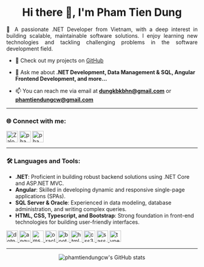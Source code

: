 <h1 align="center">Hi there 👋, I'm Pham Tien Dung</h1>

<p align="justify">
  🚀 A passionate .NET Developer from Vietnam, with a deep interest in building scalable, maintainable software solutions. I enjoy learning new technologies and tackling challenging problems in the software development field.
</p>

- 🔭 Check out my projects on [GitHub](https://github.com/phamtiendungcw?tab=repositories)

- 💬 Ask me about **.NET Development, Data Management & SQL, Angular Frontend Development, and more...**

- 📫 You can reach me via email at **dungkbkbhn@gmail.com** or **phamtiendungcw@gmail.com**

---

<h3 align="left">🌐 Connect with me:</h3>
<p align="left">
  <a href="https://zalo.me/84337198586" target="_blank"><img align="center" src="https://img.icons8.com/color/48/000000/zalo.png" alt="Zalo" height="30" width="30" /></a>
  <a href="https://fb.com/phamtiendungcw" target="_blank"><img align="center" src="https://raw.githubusercontent.com/rahuldkjain/github-profile-readme-generator/master/src/images/icons/Social/facebook.svg" alt="phamtiendungcw" height="30" width="30" /></a>
  <a href="https://linkedin.com/in/phamtiendungcw" target="_blank">
    <img align="center" src="https://raw.githubusercontent.com/rahuldkjain/github-profile-readme-generator/master/src/images/icons/Social/linked-in-alt.svg" alt="phamtiendungcw" height="30" width="30" />
  </a>
</p>

---

<h3 align="left">🛠️ Languages and Tools:</h3>
<ul>
  <li><strong>.NET</strong>: Proficient in building robust backend solutions using .NET Core and ASP.NET MVC.</li>
  <li><strong>Angular</strong>: Skilled in developing dynamic and responsive single-page applications (SPAs).</li>
  <li><strong>SQL Server & Oracle</strong>: Experienced in data modeling, database administration, and writing complex queries.</li>
  <li><strong>HTML, CSS, Typescript, and Bootstrap</strong>: Strong foundation in front-end technologies for building user-friendly interfaces.</li>
</ul>
<p align="left">
  <a href="https://dotnet.microsoft.com/" target="_blank">
    <img src="https://upload.wikimedia.org/wikipedia/commons/0/0e/Microsoft_.NET_logo.png" alt="dotnet" width="30" height="30"/>
  </a>
  <a href="https://angular.io" target="_blank">
    <img src="https://upload.wikimedia.org/wikipedia/commons/c/cf/Angular_full_color_logo.svg" alt="angular" width="30" height="30"/>
  </a>
  <a href="https://www.microsoft.com/en-us/sql-server" target="_blank">
    <img src="https://img.icons8.com/color/48/000000/microsoft-sql-server.png" alt="mssql" width="30" height="30"/>
  </a>
  <a href="https://www.oracle.com/database/" target="_blank">
    <img src="https://upload.wikimedia.org/wikipedia/commons/5/50/Oracle_logo.svg" alt="oracle" width="30" height="30"/>
  </a>
  <a href="https://getbootstrap.com" target="_blank">
    <img src="https://upload.wikimedia.org/wikipedia/commons/b/b2/Bootstrap_logo.svg" alt="bootstrap" width="30" height="30"/>
  </a>
  <a href="https://www.w3.org/html/" target="_blank">
    <img src="https://upload.wikimedia.org/wikipedia/commons/6/61/HTML5_logo_and_wordmark.svg" alt="html5" width="30" height="30"/>
  </a>
  <a href="https://www.w3schools.com/css/" target="_blank">
    <img src="https://upload.wikimedia.org/wikipedia/commons/d/d5/CSS3_logo_and_wordmark.svg" alt="css3" width="30" height="30"/>
  </a>
  <a href="https://sass-lang.com" target="_blank">
    <img src="https://upload.wikimedia.org/wikipedia/commons/9/96/Sass_Logo_Color.svg" alt="sass" width="30" height="30"/>
  </a>
  <a href="https://www.typescriptlang.org/" target="_blank">
    <img src="https://upload.wikimedia.org/wikipedia/commons/4/4c/Typescript_logo_2020.svg" alt="typescript" width="30" height="30"/>
  </a>
</p>

---

<p align="center">
  <img src="https://github-readme-stats.vercel.app/api?username=phamtiendungcw&show_icons=true&theme=radical" alt="phamtiendungcw's GitHub stats" />
</p>

